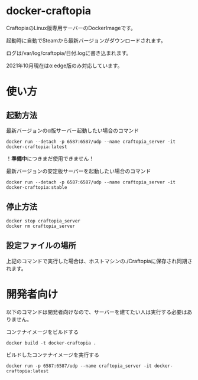 # docker-craftopia

CraftopiaのLinux版専用サーバーのDockerImageです。

起動時に自動でSteamから最新バージョンがダウンロードされます。

ログは/var/log/craftopia/日付.logに書き込まれます。

2021年10月現在はα edge版のみ対応しています。

# 使い方

## 起動方法

最新バージョンのα版サーバー起動したい場合のコマンド
```
docker run --detach -p 6587:6587/udp --name craftopia_server -it docker-craftopia:latest
```

！**準備中**につきまだ使用できません！

最新バージョンの安定版サーバーを起動したい場合のコマンド
```
docker run --detach -p 6587:6587/udp --name craftopia_server -it docker-craftopia:stable
```

## 停止方法
```
docker stop craftopia_server
docker rm craftopia_server 
```

## 設定ファイルの場所
上記のコマンドで実行した場合は、ホストマシンの./Craftopiaに保存され同期されます。

# 開発者向け

以下のコマンドは開発者向けなので、サーバーを建てたい人は実行する必要はありません。

コンテナイメージをビルドする
```
docker build -t docker-craftopia .
```

ビルドしたコンテナイメージを実行する
```
docker run -p 6587:6587/udp --name craftopia_server -it docker-craftopia:latest
```
